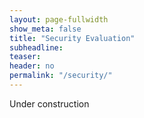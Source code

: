```yaml
---
layout: page-fullwidth
show_meta: false
title: "Security Evaluation"
subheadline:
teaser:
header: no
permalink: "/security/"
---
```


Under construction
